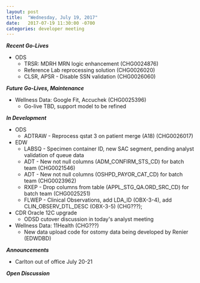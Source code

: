 ```yaml
---
layout: post
title:  "Wednesday, July 19, 2017"
date:   2017-07-19 11:30:00 -0700
categories: developer meeting
---
```

**_Recent Go-Lives_**
* ODS
	* TRSR: MDRH MRN logic enhancement (CHG0024876)
	* Reference Lab reprocessing solution (CHG0026020)
	* CLSR, APSR - Disable SSN validation (CHG0026060)

**_Future Go-Lives, Maintenance_**
* Wellness Data: Google Fit, Accuchek (CHG0025396)
	* Go-live TBD, support model to be refined

**_In Development_**
* ODS
	* ADTRAW - Reprocess qstat 3 on patient merge (A18) (CHG0026017)
* EDW
	* LABSQ - Specimen container ID, new SAC segment, pending analyst validation of queue data
	* ADT -  New not null columns (ADM_CONFIRM_STS_CD) for batch team (CHG0021546)
	* ADT -  New not null columns (OSHPD_PAYOR_CAT_CD) for batch team (CHG0023962)
	* RXEP - Drop columns from table (APPL_STG_QA.ORD_SRC_CD) for batch team (CHG0025251)
	* FLWEP - Clinical Observations, add LDA_ID (OBX-3-4), add CLIN_OBSERV_DTL_DESC (OBX-3-5) (CHG???);
* CDR Oracle 12C upgrade
  * ODSD cutover discussion in today's analyst meeting
* Wellness Data: 11Health (CHG???)
  * New data upload code for ostomy data being developed by Renier (EDWDBD)

**_Announcements_**
* Carlton out of office July 20-21

**_Open Discussion_**
